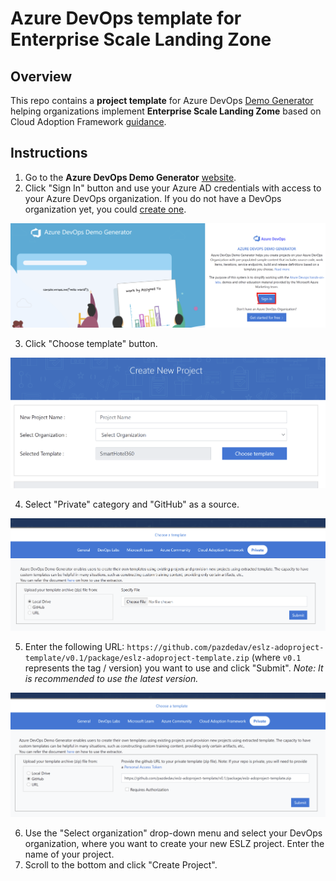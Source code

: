 # Azure DevOps template for Enterprise Scale Landing Zone

## Overview

This repo contains a **project template** for Azure DevOps [Demo Generator](https://azuredevopsdemogenerator.azurewebsites.net/environment/createproject) helping organizations implement **Enterprise Scale Landing Zome** based on Cloud Adoption Framework [guidance](https://docs.microsoft.com/en-us/azure/cloud-adoption-framework/ready/enterprise-scale/).

## Instructions

1. Go to the **Azure DevOps Demo Generator** [website](https://azuredevopsdemogenerator.azurewebsites.net/).
2. Click "Sign In" button and use your Azure AD credentials with access to your Azure DevOps organization. If you do not have a DevOps organization yet, you could [create one](https://app.vsaex.visualstudio.com/).

![Step 1](docs/img/step1.png)

3. Click "Choose template" button.

![Step 2](docs/img/step2.png)

4. Select "Private" category and "GitHub" as a source.

![Step 3](docs/img/step3.png)

5. Enter the following URL: `https://github.com/pazdedav/eslz-adoproject-template/v0.1/package/eslz-adoproject-template.zip` (where `v0.1` represents the tag / version) you want to use and click "Submit". _Note: It is recommended to use the latest version._

![Step 4](docs/img/step4.png)

6. Use the "Select organization" drop-down menu and select your DevOps organization, where you want to create your new ESLZ project. Enter the name of your project.
7. Scroll to the bottom and click "Create Project".

